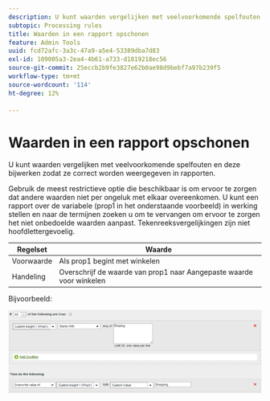 ```yaml
---
description: U kunt waarden vergelijken met veelvoorkomende spelfouten en deze bijwerken zodat ze correct worden weergegeven in rapporten.
subtopic: Processing rules
title: Waarden in een rapport opschonen
feature: Admin Tools
uuid: fcd72afc-3a3c-47a9-a5e4-53389dba7d83
exl-id: 109005a3-2ea4-4b61-a733-d1019218ec56
source-git-commit: 25eccb2b9fe3827e62b0ae98d9bebf7a97b239f5
workflow-type: tm+mt
source-wordcount: '114'
ht-degree: 12%

---
```


# Waarden in een rapport opschonen

U kunt waarden vergelijken met veelvoorkomende spelfouten en deze bijwerken zodat ze correct worden weergegeven in rapporten.

Gebruik de meest restrictieve optie die beschikbaar is om ervoor te zorgen dat andere waarden niet per ongeluk met elkaar overeenkomen. U kunt een rapport over de variabele (prop1 in het onderstaande voorbeeld) in werking stellen en naar de termijnen zoeken u om te vervangen om ervoor te zorgen het niet onbedoelde waarden aanpast. Tekenreeksvergelijkingen zijn niet hoofdlettergevoelig.

| Regelset | Waarde |
|---|---|
| Voorwaarde | Als prop1 begint met winkelen |
| Handeling | Overschrijf de waarde van prop1 naar Aangepaste waarde voor winkelen |

Bijvoorbeeld:

![](assets/clean-up-values-in-report.png)
